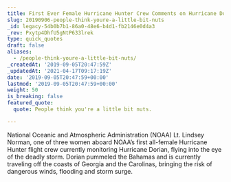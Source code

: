 ```yaml
---
title: First Ever Female Hurricane Hunter Crew Comments on Hurricane Dorian
slug: 20190906-people-think-youre-a-little-bit-nuts
_id: legacy-54b0b7b1-86a0-48e6-b4d1-fb2146e0d4a3
_rev: Pxytp4DhfU5gNtP633lrek
type: quick_quotes
draft: false
aliases:
  - /people-think-youre-a-little-bit-nuts/
_createdAt: '2019-09-05T20:47:59Z'
_updatedAt: '2021-04-17T09:17:19Z'
date: '2019-09-05T20:47:59+00:00'
lastmod: '2019-09-05T20:47:59+00:00'
weight: 50
is_breaking: false
featured_quote:
  quote: People think you're a little bit nuts.

---
```

National Oceanic and Atmospheric Administration (NOAA) Lt. Lindsey Norman, one of three women aboard NOAA’s first all-female Hurricane Hunter flight crew currently monitoring Hurricane Dorian, flying into the eye of the deadly storm. Dorian pummeled the Bahamas and is currently traveling off the coasts of Georgia and the Carolinas, bringing the risk of dangerous winds, flooding and storm surge.